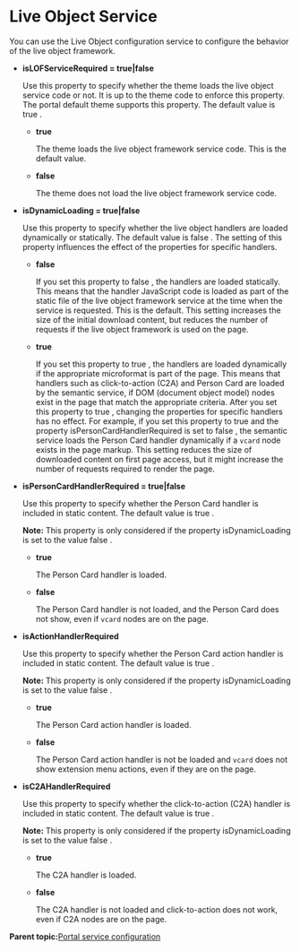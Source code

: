 # Live Object Service 

You can use the Live Object configuration service to configure the behavior of the live object framework.

-   **isLOFServiceRequired = true\|false**

    Use this property to specify whether the theme loads the live object service code or not. It is up to the theme code to enforce this property. The portal default theme supports this property. The default value is true .

    -   **true**

        The theme loads the live object framework service code. This is the default value.

    -   **false**

        The theme does not load the live object framework service code.

-   **isDynamicLoading = true\|false**

    Use this property to specify whether the live object handlers are loaded dynamically or statically. The default value is false . The setting of this property influences the effect of the properties for specific handlers.

    -   **false**

        If you set this property to false , the handlers are loaded statically. This means that the handler JavaScript code is loaded as part of the static file of the live object framework service at the time when the service is requested. This is the default. This setting increases the size of the initial download content, but reduces the number of requests if the live object framework is used on the page.

    -   **true**

        If you set this property to true , the handlers are loaded dynamically if the appropriate microformat is part of the page. This means that handlers such as click-to-action \(C2A\) and Person Card are loaded by the semantic service, if DOM \(document object model\) nodes exist in the page that match the appropriate criteria. After you set this property to true , changing the properties for specific handlers has no effect. For example, if you set this property to true and the property isPersonCardHandlerRequired is set to false , the semantic service loads the Person Card handler dynamically if a `vcard` node exists in the page markup. This setting reduces the size of downloaded content on first page access, but it might increase the number of requests required to render the page.

-   **isPersonCardHandlerRequired = true\|false**

    Use this property to specify whether the Person Card handler is included in static content. The default value is true .

    **Note:** This property is only considered if the property isDynamicLoading is set to the value false .

    -   **true**

        The Person Card handler is loaded.

    -   **false**

        The Person Card handler is not loaded, and the Person Card does not show, even if `vcard` nodes are on the page.

-   **isActionHandlerRequired**

    Use this property to specify whether the Person Card action handler is included in static content. The default value is true .

    **Note:** This property is only considered if the property isDynamicLoading is set to the value false .

    -   **true**

        The Person Card action handler is loaded.

    -   **false**

        The Person Card action handler is not be loaded and `vcard` does not show extension menu actions, even if they are on the page.

-   **isC2AHandlerRequired**

    Use this property to specify whether the click-to-action \(C2A\) handler is included in static content. The default value is true .

    **Note:** This property is only considered if the property isDynamicLoading is set to the value false .

    -   **true**

        The C2A handler is loaded.

    -   **false**

        The C2A handler is not loaded and click-to-action does not work, even if C2A nodes are on the page.


**Parent topic:**[Portal service configuration ](../admin-system/srvcfgref.md)

